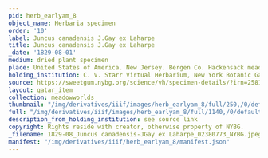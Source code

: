 ```yaml
---
pid: herb_earlyam_8
object_name: Herbaria specimen
order: '10'
label: Juncus canadensis J.Gay ex Laharpe
title: Juncus canadensis J.Gay ex Laharpe
_date: '1829-08-01'
medium: dried plant specimen
place: United States of America. New Jersey. Bergen Co. Hackensack meadows.
holding_institution: C. V. Starr Virtual Herbarium, New York Botanic Garden
source: https://sweetgum.nybg.org/science/vh/specimen-details/?irn=2581470
layout: qatar_item
collection: meadowworlds
thumbnail: "/img/derivatives/iiif/images/herb_earlyam_8/full/250,/0/default.jpg"
full: "/img/derivatives/iiif/images/herb_earlyam_8/full/1140,/0/default.jpg"
description_from_holding_institution: see source link
copyright: Rights reside with creator, otherwise property of NYBG.
_filename: 1829-08_Juncus canadensis-JGay ex Laharpe_02380773_NYBG.jpeg
manifest: "/img/derivatives/iiif/herb_earlyam_8/manifest.json"
---
```

